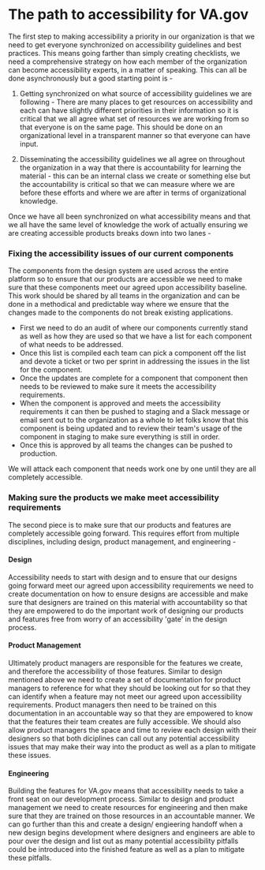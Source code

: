 # The path to accessibility for VA.gov

The first step to making accessibility a priority in our organization is that we need to get everyone synchronized on accessibility guidelines and best practices. This means going farther than simply creating checklists, we need a comprehensive strategy on how each member of the organization can become accessibility experts, in a matter of speaking. This can all be done asynchronously but a good starting point is -

1. Getting synchronized on what source of accessibility guidelines we are following - There are many places to get resources on accessibility and each can have slightly different priorities in their information so it is critical that we all agree what set of resources we are working from so that everyone is on the same page. This should be done on an organizational level in a transparent manner so that everyone can have input.

2. Disseminating the accessibility guidelines we all agree on throughout the organization in a way that there is accountability for learning the material - this can be an internal class we create or something else but the accountability is critical so that we can measure where we are before these efforts and where we are after in terms of organizational knowledge.

Once we have all been synchronized on what accessibility means and that we all have the same level of knowledge the work of actually ensuring we are creating accessible products breaks down into two lanes -

### Fixing the accessibility issues of our current components

The components from the design system are used across the entire platform so to ensure that our products are accessible we need to make sure that these components meet our agreed upon accessibility baseline. This work should be shared by all teams in the organization and can be done in a methodical and predictable way where we ensure that the changes made to the components do not break existing applications.

- First we need to do an audit of where our components currently stand as well as how they are used so that we have a list for each component of what needs to be addressed. 
- Once this list is compiled each team can pick a component off the list and devote a ticket or two per sprint in addressing the issues in the list for the component. 
- Once the updates are complete for a component that component then needs to be reviewed to make sure it meets the accessibility requirements. 
- When the component is approved and meets the accessibility requirements it can then be pushed to staging and a Slack message or email sent out to the organization as a whole to let folks know that this component is being updated and to review their team's usage of the component in staging to make sure everything is still in order. 
- Once this is approved by all teams the changes can be pushed to production.

We will attack each component that needs work one by one until they are all completely accessible. 

### Making sure the products we make meet accessibility requirements

The second piece is to make sure that our products and features are completely accessible going forward. This requires effort from multiple disciplines, including design, product management, and engineering -

#### Design

Accessibility needs to start with design and to ensure that our designs going forward meet our agreed upon accessibility requirements we need to create documentation on how to ensure designs are accessible and make sure that designers are trained on this material with accountability so that they are empowered to do the important work of designing our products and features free from worry of an accessibility 'gate' in the design process.

#### Product Management

Ultimately product managers are responsible for the features we create, and therefore the accessibility of those features. Similar to design mentioned above we need to create a set of documentation for product managers to reference for what they should be looking out for so that they can identify when a feature may not meet our agreed upon accessibility requirements. Product managers then need to be trained on this documentation in an accountable way so that they are empowered to know that the features their team creates are fully accessible. We should also allow product managers the space and time to review each design with their designers so that both diciplines can call out any potential accessibility issues that may make their way into the product as well as a plan to mitigate these issues.

#### Engineering

Building the features for VA.gov means that accessibility needs to take a front seat on our development process. Similar to design and product management we need to create resources for engineering and then make sure that they are trained on those resources in an accountable manner. We can go further than this and create a design/ engieering handoff when a new design begins development where designers and engineers are able to pour over the design and list out as many potential accessibility pitfalls could be introduced into the finished feature as well as a plan to mitigate these pitfalls.

